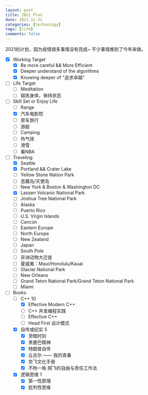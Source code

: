 ```yaml
---
layout: post
title: 2021 Plan
date: 2021-12-31
categories: [technology]
tags: [life]
comments: false
---
```



2021的计划，因为疫情很多事情没有完成~ 不少事情推到了今年来做。

  - [x] Working Target
    - [x] Be more careful && More Efficient
    - [x] Deeper understand of the algorithms
    - [x] Knowing deeper of "追求卓越"
  - [ ] Life Target
    - [ ] Meditation
    - [ ] 锻炼身体，保持状态  
  - [ ] Skill Set or Enjoy Life
    - [ ] Range
    - [x] 汽车电影院
    - [ ] 房车旅行
    - [ ] 游艇
    - [ ] Camping
    - [ ] 热气球
    - [ ] 滑雪
    - [ ] 看NBA
  - [ ] Traveling 
    - [x] Seattle 
    - [x] Portland && Crater Lake
    - [ ] Yellow Stone Nation Park 
    - [ ] 恶魔岛/天使岛
    - [ ] New York & Boston & Washington DC
    - [x] Lassen Volcanic National Park
    - [ ] Joshua Tree National Park
    - [ ] Alaska
    - [ ] Puerto Rico
    - [ ] U.S. Virgin Islands
    - [ ] Cancún
    - [ ] Eastern Europe
    - [ ] North Europe
    - [ ] New Zealand
    - [ ] Japan
    - [ ] South Pole
    - [ ] 非洲动物大迁徙
    - [ ] 夏威夷：Maui/Honolulu/Kauai
    - [ ] Glacier National Park
    - [ ] New Orleans
    - [ ] Grand Teton National Park/Grand Teton National Park
    - [ ] Miami
  - [ ] Books
    - [ ] C++ 10
      - [x] Effective Modern C++
      - [ ] C++ 并发编程实践
      - [ ] Effective C++
      - [ ] Head First 设计模式
    - [x] 自传或纪实 5
      - [x] 至暗时刻
      - [x] 黑曼巴精神
      - [x] 特朗普自传
      - [x] 丘吉尔 —— 我的青春
      - [x] 奈飞文化手册
      - [x] 不拘一格 网飞的自由与责任工作法 
    - [x] 逻辑思维 1 
      - [x] 第一性原理
      - [x] 批判性思维